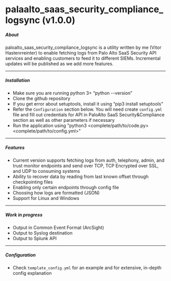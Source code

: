 # palaalto_saas_security_compliance_logsync (v1.0.0)
##### About
paloalto_saas_security_compliance_logsync is a utility written by me (Vitor Hastenrreinter) to enable fetching logs from Palo Alto SaaS Security API services and enabling customers to feed it to different SIEMs. Incremental updates will be published as we add more features. 

---

##### Installation

- Make sure you are running python 3+ “python --version”
- Clone the github repository
- If you get error about setuptools, install it using “pip3 install setuptools”
- Refer the `Configuration` section below. You will need create `config.yml` file and fill out credentials for API in PaloAlto SaaS Security&Compliance section as well as other parameters if necessary
- Run the application using "python3 <complete/path/to/code.py> <complete/path/to/config.yml>"

---

##### Features

- Current version supports fetching logs from auth, telephony, admin, and trust monitor endpoints and send over TCP, TCP Encrypted over SSL, and UDP to consuming systems
- Ability to recover data by reading from last known offset through checkpointing files
- Enabling only certain endpoints through config file
- Choosing how logs are formatted (JSON)
- Support for Linux and Windows

---

##### Work in progress

- Output in Common Event Format (ArcSight)
- Output to Syslog destination
- Output to Splunk API

---

##### Configuration

- Check `template_config.yml` for an example and for extensive, in-depth config explanation
